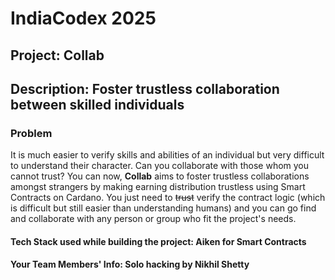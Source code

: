 # IndiaCodex 2025

## Project: **Collab**

## Description: Foster trustless collaboration between skilled individuals

### Problem

It is much easier to verify skills and abilities of an individual but very difficult to understand their character. Can you collaborate with those whom you cannot trust? You can now, **Collab** aims to foster trustless collaborations amongst strangers by making earning distribution trustless using Smart Contracts on Cardano. You just need to ~~trust~~ verify the contract logic (which is difficult but still easier than understanding humans) and you can go find and collaborate with any person or group who fit the project's needs.

#### Tech Stack used while building the project: Aiken for Smart Contracts
#### Your Team Members' Info: Solo hacking by Nikhil Shetty
